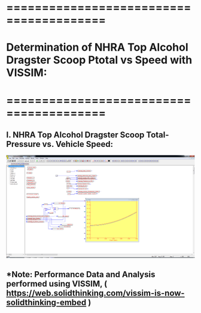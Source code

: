 # ========================================
# Determination of NHRA Top Alcohol Dragster Scoop Ptotal vs Speed with VISSIM:
# ========================================

## I. NHRA Top Alcohol Dragster Scoop Total-Pressure vs. Vehicle Speed:

![](./images/image_01.png)

## 
## *Note: Performance Data and Analysis performed using VISSIM, ( https://web.solidthinking.com/vissim-is-now-solidthinking-embed )
